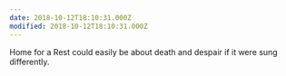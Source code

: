 ```yaml
---
date: 2018-10-12T18:10:31.000Z
modified: 2018-10-12T18:10:31.000Z
---
```


  Home for a Rest could easily be about death and despair if it were sung differently.
